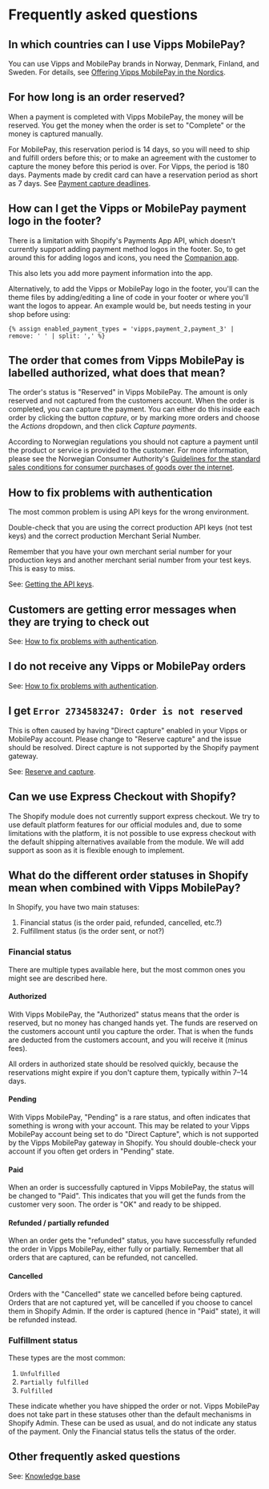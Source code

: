 <!-- START_METADATA
---
title: Vipps/MobilePay Shopify Plugins FAQ
description: Frequently asked questions for the Shopify plugins.
pagination_next: null
pagination_prev: null
---
END_METADATA -->

# Frequently asked questions

## In which countries can I use Vipps MobilePay?

You can use Vipps and MobilePay brands in Norway, Denmark, Finland, and Sweden.
For details, see [Offering Vipps MobilePay in the Nordics](https://developer.vippsmobilepay.com/docs/knowledge-base/across-borders/).

## For how long is an order reserved?

When a payment is completed with Vipps MobilePay, the money will be reserved.
You get the money when the order is set to "Complete" or the money is captured manually.

For MobilePay, this reservation period is 14 days, so you will need to ship and fulfill orders before this;
or to make an agreement with the customer to capture the money before this period is over.
For Vipps, the period is 180 days. Payments made by credit card can have a reservation period as short as 7 days.
See [Payment capture deadlines](https://developer.vippsmobilepay.com/docs/knowledge-base/reserve-and-capture/#payment-capture-deadlines).

## How can I get the Vipps or MobilePay payment logo in the footer?

There is a limitation with Shopify's Payments App API, which doesn't currently support adding payment method logos in the footer.
So, to get around this for adding logos and icons, you need the [Companion app](companion.md).

This also lets you add more payment information into the app.

<!-- START_HIDDEN_IN_GITHUB
<details>
<summary>Deprecated method</summary>
<div>
END_HIDDEN_IN_GITHUB -->

Alternatively, to add the Vipps or MobilePay logo in the footer, you'll can the theme files by adding/editing a line of code in your footer or where you'll want the logos to appear. An example would be, but needs testing in your shop before using:

```liquid
{% assign enabled_payment_types = 'vipps,payment_2,payment_3' | remove: ' ' | split: ',' %}
```

<!-- START_HIDDEN_IN_GITHUB
</div>
</details>
END_HIDDEN_IN_GITHUB -->

## The order that comes from Vipps MobilePay is labelled authorized, what does that mean?

The order's status is "Reserved" in Vipps MobilePay. The amount is only reserved and not
captured from the customers account. When the order is completed, you can capture
the payment. You can either do this inside each order by clicking the button
*capture*, or by marking more orders and choose the *Actions* dropdown, and then click *Capture payments*.

According to Norwegian regulations you should not capture a payment until the
product or service is provided to the customer. For more information,
please see the Norwegian Consumer Authority's
[Guidelines for the standard sales conditions for consumer purchases of goods over the internet](https://www.forbrukertilsynet.no/english/guidelines/guidelines-the-standard-sales-conditions-consumer-purchases-of-goods-the-internet).

## How to fix problems with authentication

The most common problem is using API keys for the wrong environment.

Double-check that you are using the correct production API keys (not test keys)
and the correct production Merchant Serial Number.

Remember that you have your own merchant serial number for your production
keys and another merchant serial number from your test keys.
This is easy to miss.

See:
[Getting the API keys](https://developer.vippsmobilepay.com/docs/knowledge-base/api-keys/).

## Customers are getting error messages when they are trying to check out

See:
[How to fix problems with authentication](#how-to-fix-problems-with-authentication).

## I do not receive any Vipps or MobilePay orders

See:
[How to fix problems with authentication](#how-to-fix-problems-with-authentication).

## I get `Error 2734583247: Order is not reserved`

This is often caused by having "Direct capture" enabled in your Vipps or MobilePay account. Please change to "Reserve capture" and the issue should be resolved. Direct capture is not supported by the Shopify payment gateway.

See:
[Reserve and capture](https://developer.vippsmobilepay.com/docs/knowledge-base/reserve-and-capture).

## Can we use Express Checkout with Shopify?

The Shopify module does not currently support express checkout. We try to use default platform features for our official modules and, due to some limitations with the platform, it is not possible to use express checkout with the default shipping alternatives available from the module. We will add support as soon as it is flexible enough to implement.

## What do the different order statuses in Shopify mean when combined with Vipps MobilePay?

In Shopify, you have two main statuses:

1. Financial status (is the order paid, refunded, cancelled, etc.?)
2. Fulfillment status (is the order sent, or not?)

### Financial status

There are multiple types available here, but the most common ones you might see are described here.

#### Authorized

With Vipps MobilePay, the "Authorized" status means that the order is reserved, but no money has changed hands yet. The funds are reserved on the customers account until you capture the order. That is when the funds are deducted from the customers account, and you will receive it (minus fees).

All orders in authorized state should be resolved quickly, because the reservations might expire if you don't capture them, typically within 7–14 days.

#### Pending

With Vipps MobilePay, "Pending" is a rare status, and often indicates that something is wrong with your account. This may be related to your Vipps MobilePay account being set to do "Direct Capture", which is not supported by the Vipps MobilePay gateway in Shopify. You should double-check your account if you often get orders in "Pending" state.

#### Paid

When an order is successfully captured in Vipps MobilePay, the status will be changed to "Paid". This indicates that you will get the funds from the customer very soon. The order is "OK" and ready to be shipped.

#### Refunded / partially refunded

When an order gets the "refunded" status, you have successfully refunded the order in Vipps MobilePay, either fully or partially. Remember that all orders that are captured, can be refunded, not cancelled.

#### Cancelled

Orders with the "Cancelled" state we cancelled before being captured. Orders that are not captured yet, will be cancelled if you choose to cancel them in Shopify Admin. If the order is captured (hence in "Paid" state), it will be refunded instead.

### Fulfillment status

These types are the most common:

1. `Unfulfilled`
2. `Partially fulfilled`
3. `Fulfilled`

These indicate whether you have shipped the order or not. Vipps MobilePay does not take part in these statuses other than the default mechanisms in Shopify Admin. These can be used as usual, and do not indicate any status of the payment. Only the Financial status tells the status of the order.

## Other frequently asked questions

See:
[Knowledge base](https://developer.vippsmobilepay.com/docs/knowledge-base/reserve-and-capture/#what-is-the-difference-between-reserve-capture-and-direct-capture)
